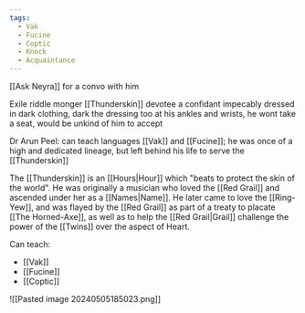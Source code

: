 ```yaml
---
tags:
  - Vak
  - Fucine
  - Coptic
  - Knock
  - Acquaintance
---
```


[[Ask Neyra]] for a convo with him

Exile riddle monger [[Thunderskin]] devotee a confidant impecably dressed in dark clothing, dark the dressing too at his ankles and wrists, he wont take a seat, would be unkind of him to accept

Dr Arun Peel: can teach languages [[Vak]] and [[Fucine]]; he was once of a high and dedicated lineage, but left behind his life to serve the [[Thunderskin]]

The [[Thunderskin]] is an [[Hours|Hour]] which "beats to protect the skin of the world". He was originally a musician who loved the [[Red Grail]] and ascended under her as a [[Names|Name]]. He later came to love the [[Ring-Yew]], and was flayed by the [[Red Grail]] as part of a treaty to placate [[The Horned-Axe]], as well as to help the [[Red Grail|Grail]] challenge the power of the [[Twins]] over the aspect of Heart.

Can teach:
- [[Vak]]
- [[Fucine]]
- [[Coptic]]

![[Pasted image 20240505185023.png]]